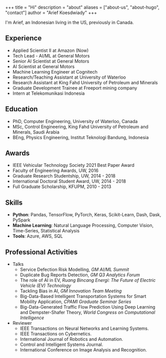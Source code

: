 +++
title = "Hi"
description = "about"
aliases = ["about-us", "about-hugo", "contact"]
author = "Arief Koesdwiady"
+++

I'm Arief, an Indonesian living in the US, previously in Canada. 

## Experience
* Applied Scientist II at Amazon (Now)
* Tech Lead - AI/ML at General Motors
* Senior AI Scientist at General Motors
* AI Scientist at General Motors
* Machine Learning Engineer at Cognitech
* Research/Teaching Assistant at University of Waterloo
* Research Assistant at King Fahd University of Petroleum and Minerals
* Graduate Development Trainee at Freeport mining company
* Intern at Telekomunikasi Indonesia

## Education
* PhD, Computer Engineering, University of Waterloo, Canada
* MSc, Control Engineering, King Fahd University of Petroleum and Minerals, Saudi Arabia
* BEng, Physics Engineering, Institut Teknologi Bandung, Indonesia

## Awards
* IEEE Vehicular Technology Society 2021 Best Paper Award
* Faculty of Engineering Awards, UW, 2016
* Graduate Research Studentship, UW, 2014 - 2018
* International Doctoral Student Award, UW, 2014 - 2018
* Full Graduate Scholarship, KFUPM, 2010 - 2013

## Skills
* **Python**: Pandas, TensorFlow, PyTorch, Keras, Scikit-Learn, Dash, Dask, PySpark
* **Machine Learning**: Natural Language Processing, Computer Vision, Time-Series, Statistical Analysis
* **Tools**: Azure, AWS, SQL

## Professional Activities
* Talks
    * Service Defection Risk Modelling, *GM AI/ML Summit*
    * Duplicate Bug Reports Detection, *GM Q3 Analytics Forum*
    * The role of AI in EV, *Ruang Bincang Energi: The Future of Electric Vehicle (EV) Technology*
    * Tackling Bias in AI, *GM Innovation Team Meeting*
    * Big-Data-Based Intelligent Transportation Systems for Smart Mobility Application, *CPAMI Graduate Seminar Series*
    * Big-Data-Generated Traffic Flow Prediction Using Deep Learning and Dempster-Shafer Theory, *World Congress on Computational Intelligence*
* Reviewer
    * IEEE Transactions on Neural Networks and Learning Systems.
    * IEEE Transactions on Cybernetics.
    * International Journal of Robotics and Automation.
    * Control and Intelligent Systems Journal.
    * International Conference on Image Analysis and Recognition.
